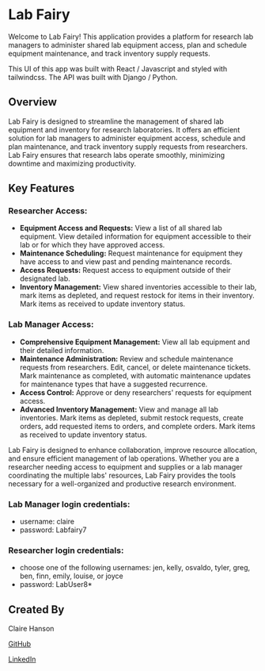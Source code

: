 # Lab Fairy

Welcome to Lab Fairy! This application provides a platform for research lab managers to administer shared lab equipment access, plan and schedule equipment maintenance, and track inventory supply requests. 

This UI of this app was built with React / Javascript and styled with tailwindcss. The API was built with Django / Python. 


## Overview
Lab Fairy is designed to streamline the management of shared lab equipment and inventory for research laboratories. It offers an efficient solution for lab managers to administer equipment access, schedule and plan maintenance, and track inventory supply requests from researchers. Lab Fairy ensures that research labs operate smoothly, minimizing downtime and maximizing productivity.

## Key Features
### Researcher Access:
* **Equipment Access and Requests:** View a list of all shared lab equipment. View detailed information for equipment accessible to their lab or for which they have approved access.
* **Maintenance Scheduling:** Request maintenance for equipment they have access to and view past and pending maintenance records.
* **Access Requests:** Request access to equipment outside of their designated lab.
* **Inventory Management:** View shared inventories accessible to their lab, mark items as depleted, and request restock for items in their inventory. Mark items as received to update inventory status.

### Lab Manager Access:
* **Comprehensive Equipment Management:** View all lab equipment and their detailed information.
* **Maintenance Administration:** Review and schedule maintenance requests from researchers. Edit, cancel, or delete maintenance tickets. Mark maintenance as completed, with automatic maintenance updates for maintenance types that have a suggested recurrence.
* **Access Control:** Approve or deny researchers' requests for equipment access.
* **Advanced Inventory Management:** View and manage all lab inventories. Mark items as depleted, submit restock requests, create orders, add requested items to orders, and complete orders. Mark items as received to update inventory status.


Lab Fairy is designed to enhance collaboration, improve resource allocation, and ensure efficient management of lab operations. Whether you are a researcher needing access to equipment and supplies or a lab manager coordinating the multiple labs' resources, Lab Fairy provides the tools necessary for a well-organized and productive research environment.


### Lab Manager login credentials:

* username: claire
* password: Labfairy7

### Researcher login credentials:

* choose one of the following usernames: jen, kelly, osvaldo, tyler, greg, ben, finn, emily, louise, or joyce
* password: LabUser8*


## Created By
Claire Hanson

[GitHub](https://github.com/clairecatohanson)

[LinkedIn](https://www.linkedin.com/in/claire-hanson/)
